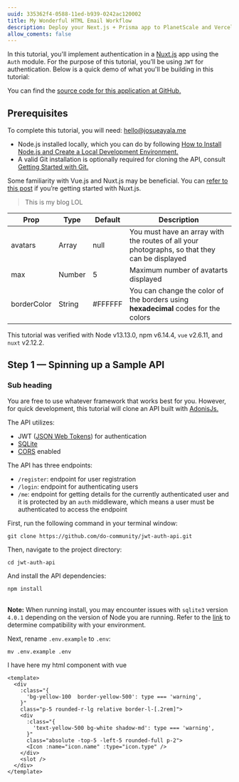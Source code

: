 ```yaml
---
uuid: 335362f4-0588-11ed-b939-0242ac120002
title: My Wonderful HTML Email Workflow
description: Deploy your Next.js + Prisma app to PlanetScale and Vercel
allow_coments: false
---
```


In this tutorial, you'll implement authentication in a [Nuxt.js](https://nuxtjs.org) app using the `Auth` module. For the purpose of this tutorial, you’ll be using `JWT` for authentication. Below is a quick demo of what you'll be building in this tutorial:

You can find the [source code for this application at GitHub.](https://github.com/do-community/nuxt-auth-app)

## Prerequisites

To complete this tutorial, you will need: hello@josueayala.me

- Node.js installed locally, which you can do by following [How to Install Node.js and Create a Local Development Environment.](https://www.digitalocean.com/community/tutorial_series/how-to-install-node-js-and-create-a-local-development-environment)
- A valid Git installation is optionally required for cloning the API, consult [Getting Started with Git.](https://www.digitalocean.com/community/tutorials/how-to-contribute-to-open-source-getting-started-with-git)

Some familiarity with Vue.js and Nuxt.js may be beneficial. You can [refer to this post](https://www.digitalocean.com/community/tutorials/vuejs-server-side-rendering-with-nuxtjs) if you’re getting started with Nuxt.js.

> This is my blog LOL

| Prop        | Type   | Default | Description                                                                                   |
| ----------- | ------ | ------- | --------------------------------------------------------------------------------------------- |
| avatars     | Array  | null    | You must have an array with the routes of all your photographs, so that they can be displayed |
| max         | Number | 5       | Maximum number of avatarts displayed                                                          |
| borderColor | String | #FFFFFF | You can change the color of the borders using **hexadecimal** codes for the colors            |

This tutorial was verified with Node v13.13.0, npm v6.14.4, `vue` v2.6.11, and `nuxt` v2.12.2.

## Step 1 — Spinning up a Sample API

### Sub heading

You are free to use whatever framework that works best for you. However, for quick development, this tutorial will clone an API built with [AdonisJs.](https://adonisjs.com)

The API utilizes:

- JWT ([JSON Web Tokens](https://en.wikipedia.org/wiki/JSON_Web_Token)) for authentication
- [SQLite](https://en.wikipedia.org/wiki/SQLite)
- [CORS](https://en.wikipedia.org/wiki/Cross-origin_resource_sharing) enabled

The API has three endpoints:

- `/register`: endpoint for user registration
- `/login`: endpoint for authenticating users
- `/me`: endpoint for getting details for the currently authenticated user and it is protected by an `auth` middleware, which means a user must be authenticated to access the endpoint

First, run the following command in your terminal window:

```pug
git clone https://github.com/do-community/jwt-auth-api.git
```

Then, navigate to the project directory:

```pug
cd jwt-auth-api
```

And install the API dependencies:

```pug
npm install
```

</br>

<Alert type="warning" icon="{ type: 'outlined': name: 'warning' }">
  <strong>Note:</strong> When running install, you may encounter issues with <code>sqlite3</code> version <code>4.0.1</code> depending on the version of Node you are running. Refer to the <a href="https://github.com/TryGhost/node-sqlite3/blob/master/CHANGELOG.md" target="_blank">link</a> to determine compatibility with your environment.
</Alert>

Next, rename `.env.example` to `.env`:

```pug
mv .env.example .env
```

I have here my html component with vue

```vue
<template>
  <div
    :class="{
      'bg-yellow-100  border-yellow-500': type === 'warning',
    }"
    class="p-5 rounded-r-lg relative border-l-[.2rem]">
    <div
      :class="{
        'text-yellow-500 bg-white shadow-md': type === 'warning',
      }"
      class="absolute -top-5 -left-5 rounded-full p-2">
      <Icon :name="icon.name" :type="icon.type" />
    </div>
    <slot />
  </div>
</template>
```
